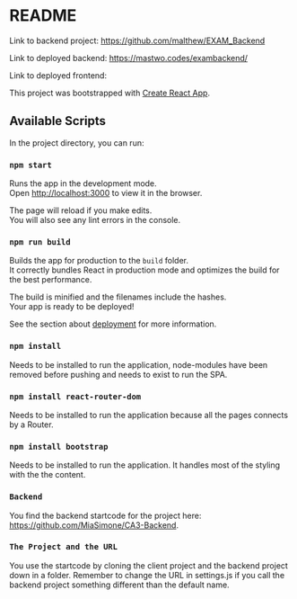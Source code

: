 # README
Link to backend project: https://github.com/malthew/EXAM_Backend

Link to deployed backend: https://mastwo.codes/exambackend/

Link to deployed frontend:

This project was bootstrapped with [Create React App](https://github.com/facebook/create-react-app).

## Available Scripts

In the project directory, you can run:

### `npm start`

Runs the app in the development mode.\
Open [http://localhost:3000](http://localhost:3000) to view it in the browser.

The page will reload if you make edits.\
You will also see any lint errors in the console.


### `npm run build`

Builds the app for production to the `build` folder.\
It correctly bundles React in production mode and optimizes the build for the best performance.

The build is minified and the filenames include the hashes.\
Your app is ready to be deployed!

See the section about [deployment](https://facebook.github.io/create-react-app/docs/deployment) for more information.

### `npm install`

Needs to be installed to run the application, node-modules have been removed before pushing and needs to exist to run the SPA.

### `npm install react-router-dom`

Needs to be installed to run the application because all the pages connects by a Router.

### `npm install bootstrap`

Needs to be installed to run the application. It handles most of the styling with the the content.

### `Backend`

You find the backend startcode for the project here: https://github.com/MiaSimone/CA3-Backend.

### `The Project and the URL`

You use the startcode by cloning the client project and the backend project down in a folder.
Remember to change the URL in settings.js if you call the backend project something different than the default name.
